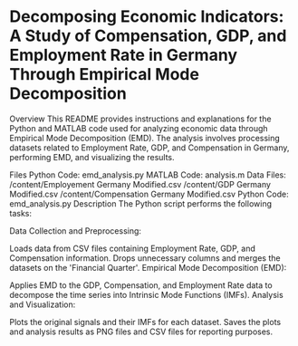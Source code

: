 # Decomposing Economic Indicators: A Study of Compensation, GDP, and Employment Rate in Germany Through Empirical Mode Decomposition
Overview
This README provides instructions and explanations for the Python and MATLAB code used for analyzing economic data through Empirical Mode Decomposition (EMD). The analysis involves processing datasets related to Employment Rate, GDP, and Compensation in Germany, performing EMD, and visualizing the results.

Files
Python Code: emd_analysis.py
MATLAB Code: analysis.m
Data Files:
/content/Employement Germany Modified.csv
/content/GDP Germany Modified.csv
/content/Compensation Germany Modified.csv
Python Code: emd_analysis.py
Description
The Python script performs the following tasks:

Data Collection and Preprocessing:

Loads data from CSV files containing Employment Rate, GDP, and Compensation information.
Drops unnecessary columns and merges the datasets on the 'Financial Quarter'.
Empirical Mode Decomposition (EMD):

Applies EMD to the GDP, Compensation, and Employment Rate data to decompose the time series into Intrinsic Mode Functions (IMFs).
Analysis and Visualization:

Plots the original signals and their IMFs for each dataset.
Saves the plots and analysis results as PNG files and CSV files for reporting purposes.
